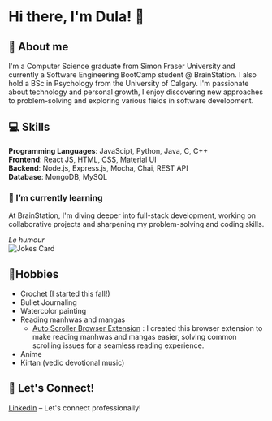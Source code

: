 # Hi there, I'm Dula! 👋

<!--
**dpurkays/dpurkays** is a ✨ _special_ ✨ repository because its `README.md` (this file) appears on your GitHub profile.

Here are some ideas to get you started:

- 🔭 I’m currently working on ...
- 🌱 I’m currently learning ...
- 👯 I’m looking to collaborate on ...
- 🤔 I’m looking for help with ...
- 💬 Ask me about ...
- 📫 How to reach me: ...
- 😄 Pronouns: ...
- ⚡ Fun fact: ...
-->

## 🌱 About me
I'm a Computer Science graduate from Simon Fraser University and currently a Software Engineering BootCamp student @ BrainStation. I also hold a BSc in Psychology from the University of Calgary. I'm passionate about technology and personal growth, I enjoy discovering new approaches to problem-solving and exploring various fields in software development. 

## 💻 Skills
**Programming Languages**: JavaScipt, Python, Java, C, C++\
**Frontend**: React JS, HTML, CSS, Material UI\
**Backend**: Node.js, Express.js, Mocha, Chai, REST API\
**Database**: MongoDB, MySQL

### 🌱 I’m currently learning 
At BrainStation, I'm diving deeper into full-stack development, working on collaborative projects and sharpening my problem-solving and coding skills.

*Le humour*\
![Jokes Card](https://readme-jokes.vercel.app/api?theme=onedark)

## 🎨Hobbies
- Crochet (I started this fall!)
- Bullet Journaling
- Watercolor painting
- Reading manhwas and mangas
    - [Auto Scroller Browser Extension](https://github.com/dpurkays/auto-scroller) : I created this browser extension to make reading manhwas and mangas easier, solving common scrolling issues for a seamless reading experience.
- Anime
- Kirtan (vedic devotional music)
  
## 🔗 Let's Connect!
[LinkedIn](https://www.linkedin.com/in/dula-purkaystha/) – Let's connect professionally!
